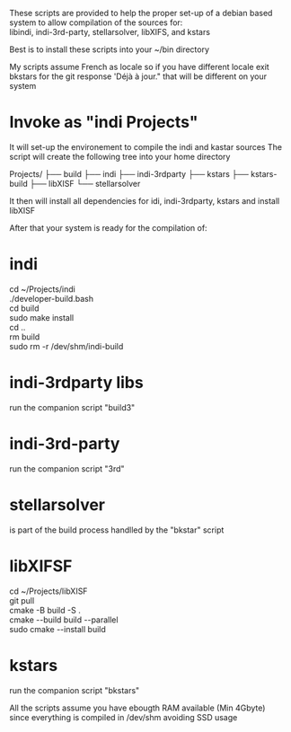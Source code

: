 These scripts are provided to help the proper set-up of a debian based system
to allow compilation of the sources for:<br>
libindi, 
indi-3rd-party, 
stellarsolver, 
libXIFS, 
and kstars

Best is to install these scripts into your ~/bin directory

My scripts assume French as locale so if you have different locale exit bkstars for the git response 'Déjà à jour." that will be different on your system 

# Invoke as "indi Projects"
 It will set-up the environement to compile the indi and kastar sources
 The script will create the following tree into your home directory

 Projects/
 ├── build
 ├── indi
 ├── indi-3rdparty
 ├── kstars
 ├── kstars-build
 ├── libXISF
 └── stellarsolver

 It then will install all dependencies for idi, indi-3rdparty, kstars
 and install libXISF

 After that your system is ready for the compilation of:
# indi<br>
 cd ~/Projects/indi<br>
 ./developer-build.bash<br>
 cd build<br>
 sudo make install<br>
 cd ..<br>
 rm build<br>
 sudo rm -r /dev/shm/indi-build<br>

# indi-3rdparty libs<br>
 run the companion script "build3"<br>

# indi-3rd-party<br>
 run the companion script "3rd"<br>

# stellarsolver<br>
 is part of the build process handlled by the "bkstar" script<br>

# libXIFSF<br>
 cd ~/Projects/libXISF<br>
 git pull<br>
 cmake -B build -S .<br>
 cmake --build build --parallel<br>
 sudo cmake --install build<br>

# kstars<br>
 run the companion script "bkstars"<br>

 All the scripts assume you have ebougth RAM available (Min 4Gbyte)<br>
 since everything is compiled in /dev/shm avoiding SSD usage<br>
